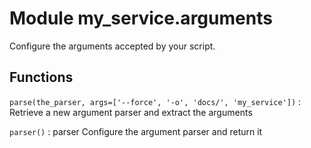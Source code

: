 Module my_service.arguments
===========================
Configure the arguments accepted by your script.

Functions
---------

`parse(the_parser, args=['--force', '-o', 'docs/', 'my_service'])`
:   Retrieve a new argument parser and extract the arguments

`parser()`
:   parser Configure the argument parser and return it